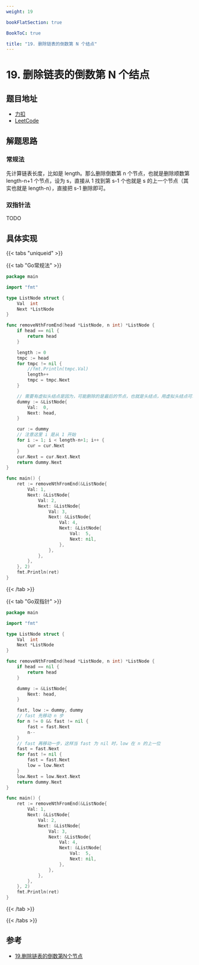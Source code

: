 ```yaml
---
weight: 19

bookFlatSection: true

BookToC: true

title: "19. 删除链表的倒数第 N 个结点"
---
```


# 19. 删除链表的倒数第 N 个结点

## 题目地址

+ [力扣](https://leetcode.cn/problems/remove-nth-node-from-end-of-list/)
+ [LeetCode](https://leetcode.com/problems/remove-nth-node-from-end-of-list/)

## 解题思路

### 常规法

先计算链表长度，比如是 length。那么删除倒数第 n 个节点，也就是删除顺数第 length-n+1 个节点，设为 s，直接从 1 找到第 s-1 个也就是 s 的上一个节点（其实也就是 length-n），直接把 s-1 删除即可。

### 双指针法

TODO

## 具体实现

{{< tabs "uniqueid" >}}

{{< tab "Go常规法" >}}

```go
package main

import "fmt"

type ListNode struct {
	Val  int
	Next *ListNode
}

func removeNthFromEnd(head *ListNode, n int) *ListNode {
	if head == nil {
		return head
	}

	length := 0
	tmpc := head
	for tmpc != nil {
		//fmt.Println(tmpc.Val)
		length++
		tmpc = tmpc.Next
	}

	// 需要有虚拟头结点是因为，可能删除的是最后的节点，也就是头结点，用虚拟头结点可以统一处理
	dummy := &ListNode{
		Val:  0,
		Next: head,
	}

	cur := dummy
	// 注意这里 i 是从 1 开始
	for i := 1; i < length-n+1; i++ {
		cur = cur.Next
	}
	cur.Next = cur.Next.Next
	return dummy.Next
}

func main() {
	ret := removeNthFromEnd(&ListNode{
		Val: 1,
		Next: &ListNode{
			Val: 2,
			Next: &ListNode{
				Val: 3,
				Next: &ListNode{
					Val: 4,
					Next: &ListNode{
						Val:  5,
						Next: nil,
					},
				},
			},
		},
	}, 2)
	fmt.Println(ret)
}

```

{{< /tab  >}}

{{< tab "Go双指针" >}}

```go
package main

import "fmt"

type ListNode struct {
	Val  int
	Next *ListNode
}

func removeNthFromEnd(head *ListNode, n int) *ListNode {
	if head == nil {
		return head
	}

	dummy := &ListNode{
		Next: head,
	}

	fast, low := dummy, dummy
	// fast 先移动 n 步
	for n != 0 && fast != nil {
		fast = fast.Next
		n--
	}
	// fast 再移动一步，这样当 fast 为 nil 时，low 在 n 的上一位
	fast = fast.Next
	for fast != nil {
		fast = fast.Next
		low = low.Next
	}
	low.Next = low.Next.Next
	return dummy.Next
}

func main() {
	ret := removeNthFromEnd(&ListNode{
		Val: 1,
		Next: &ListNode{
			Val: 2,
			Next: &ListNode{
				Val: 3,
				Next: &ListNode{
					Val: 4,
					Next: &ListNode{
						Val:  5,
						Next: nil,
					},
				},
			},
		},
	}, 2)
	fmt.Println(ret)
}

```

{{< /tab  >}}

{{< /tabs  >}}

## 参考

+ [19.删除链表的倒数第N个节点](https://programmercarl.com/0019.%E5%88%A0%E9%99%A4%E9%93%BE%E8%A1%A8%E7%9A%84%E5%80%92%E6%95%B0%E7%AC%ACN%E4%B8%AA%E8%8A%82%E7%82%B9.html)
